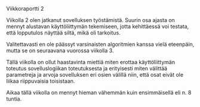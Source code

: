 Viikkoraportti 2

Viikolla 2 olen jatkanut sovelluksen työstämistä. Suurin osa ajasta on mennyt alustavan käyttöliittymän tekemiseen, jotta kehittäessä voi testata, että lopputulos näyttää siltä, mikä oli tarkoitus.

Valitettavasti en ole päässyt varsinaisten algoritmien kanssa vielä eteenpäin, mutta se on seuraavana vuorossa viikolla 3.

Tällä viikolla on ollut haastavinta miettiä miten erottaa käyttöliittymän toteutus sovelluslogiikan toteutuksesta ja erityisesti miten välittää parametreja ja arvoja sovelluksen eri osien välillä niin, että osat eivät ole liikaa riippuvaisia toisistaan.

Aikaa tällä viikolla on mennyt hieman vähemmän kuin ensimmäisellä eli n. 8 tuntia.
